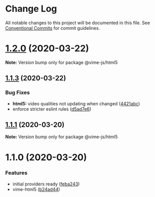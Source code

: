 # Change Log

All notable changes to this project will be documented in this file.
See [Conventional Commits](https://conventionalcommits.org) for commit guidelines.

# [1.2.0](https://github.com/vime-js/vime/tree/master/packages/vime-html5/compare/v1.1.3...v1.2.0) (2020-03-22)

**Note:** Version bump only for package @vime-js/html5





## [1.1.3](https://github.com/vime-js/vime/tree/master/packages/vime-html5/compare/v1.1.2...v1.1.3) (2020-03-22)


### Bug Fixes

* **html5:** video qualities not updating when changed ([4421abc](https://github.com/vime-js/vime/tree/master/packages/vime-html5/commit/4421abc9ca88e219489c3273fdd17280aa3ad117))
* enforce stricter eslint rules ([d5ad7e6](https://github.com/vime-js/vime/tree/master/packages/vime-html5/commit/d5ad7e653cc41e82681d86f475d94a01629fe07d))





## [1.1.1](https://github.com/vime-js/vime/tree/master/packages/vime-html5/compare/v1.1.0...v1.1.1) (2020-03-20)

**Note:** Version bump only for package @vime-js/html5





# 1.1.0 (2020-03-20)


### Features

* initial providers ready ([feba243](https://github.com/vime-js/vime/tree/master/packages/vime-html5/commit/feba243c7807f757daa01b5afaf7c9488c430715))
* vime-html5 ([b24ad44](https://github.com/vime-js/vime/tree/master/packages/vime-html5/commit/b24ad449e63d00b6e8a98810a4775f690fe58a28))
